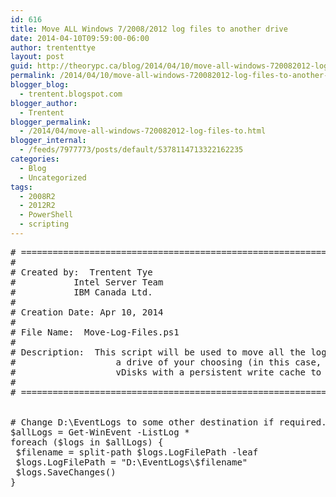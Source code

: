 ```yaml
---
id: 616
title: Move ALL Windows 7/2008/2012 log files to another drive
date: 2014-04-10T09:59:00-06:00
author: trententtye
layout: post
guid: http://theorypc.ca/blog/2014/04/10/move-all-windows-720082012-log-files-to-another-drive/
permalink: /2014/04/10/move-all-windows-720082012-log-files-to-another-drive/
blogger_blog:
  - trentent.blogspot.com
blogger_author:
  - Trentent
blogger_permalink:
  - /2014/04/move-all-windows-720082012-log-files-to.html
blogger_internal:
  - /feeds/7977773/posts/default/5378114713322162235
categories:
  - Blog
  - Uncategorized
tags:
  - 2008R2
  - 2012R2
  - PowerShell
  - scripting
---
```

<pre class="lang:ps decode:true "># ===========================================================================================================
#
# Created by:  Trentent Tye
#           Intel Server Team
#           IBM Canada Ltd.
#
# Creation Date: Apr 10, 2014
#
# File Name:  Move-Log-Files.ps1
#
# Description:  This script will be used to move all the log files from the default SYSTEMDRIVE to
#                   a drive of your choosing (in this case, D:\EventLogs).  We use this for non-persistent
#                   vDisks with a persistent write cache to keep these logs for troubleshooting purposes.
#
# ===========================================================================================================


# Change D:\EventLogs to some other destination if required.
$allLogs = Get-WinEvent -ListLog *
foreach ($logs in $allLogs) {
 $filename = split-path $logs.LogFilePath -leaf
 $logs.LogFilePath = "D:\EventLogs\$filename"
 $logs.SaveChanges()
}</pre>

&nbsp;

<!-- AddThis Advanced Settings generic via filter on the_content -->

<!-- AddThis Share Buttons generic via filter on the_content -->